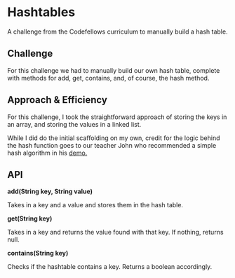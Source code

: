 # Hashtables
A challenge from the Codefellows curriculum to manually build a hash table. 

## Challenge
For this challenge we had to manually build our own hash table, complete with methods for add, get, contains, and, of
 course, the hash method. 

## Approach & Efficiency
For this challenge, I took the straightforward approach of storing the keys in an array, and storing the values in a 
linked list. 

While I did do the initial scaffolding on my own, credit for the logic behind the hash function goes to 
our teacher John who recommended a simple hash algorithm in his [demo.](https://github.com/codefellows/seattle-java-401d4/blob/master/class-29/demo/hashmap/src/com/company/HashTable.java) 

## API

**add(String key, String value)**

Takes in a key and a value and stores them in the hash table. 

**get(String key)**

Takes in a key and returns the value found with that key. If nothing, returns null. 

**contains(String key)**

Checks if the hashtable contains a key. Returns a boolean accordingly. 